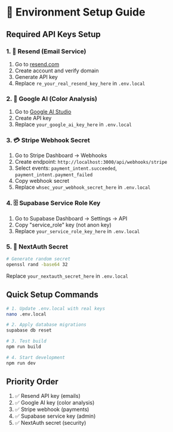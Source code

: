 # 🔑 Environment Setup Guide

## Required API Keys Setup

### 1. 📧 Resend (Email Service)
1. Go to [resend.com](https://resend.com)
2. Create account and verify domain
3. Generate API key
4. Replace `re_your_real_resend_key_here` in `.env.local`

### 2. 🤖 Google AI (Color Analysis)
1. Go to [Google AI Studio](https://aistudio.google.com)
2. Create API key
3. Replace `your_google_ai_key_here` in `.env.local`

### 3. 💳 Stripe Webhook Secret
1. Go to Stripe Dashboard → Webhooks
2. Create endpoint: `http://localhost:3000/api/webhooks/stripe`
3. Select events: `payment_intent.succeeded`, `payment_intent.payment_failed`
4. Copy webhook secret
5. Replace `whsec_your_webhook_secret_here` in `.env.local`

### 4. 🗄️ Supabase Service Role Key
1. Go to Supabase Dashboard → Settings → API
2. Copy "service_role" key (not anon key)
3. Replace `your_service_role_key_here` in `.env.local`

### 5. 🔐 NextAuth Secret
```bash
# Generate random secret
openssl rand -base64 32
```
Replace `your_nextauth_secret_here` in `.env.local`

## Quick Setup Commands

```bash
# 1. Update .env.local with real keys
nano .env.local

# 2. Apply database migrations
supabase db reset

# 3. Test build
npm run build

# 4. Start development
npm run dev
```

## Priority Order
1. ✅ Resend API key (emails)
2. ✅ Google AI key (color analysis) 
3. ✅ Stripe webhook (payments)
4. ✅ Supabase service key (admin)
5. ✅ NextAuth secret (security)